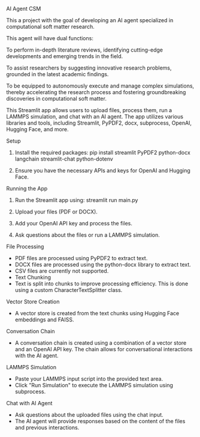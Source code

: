 AI Agent CSM

This a project with the goal of developing an AI agent specialized in computational soft matter research. 

This agent will have dual functions:

To perform in-depth literature reviews, identifying cutting-edge developments and emerging trends in the field.

To assist researchers by suggesting innovative research problems, grounded in the latest academic findings.

To be equipped to autonomously execute and manage complex simulations, thereby accelerating the research process and fostering groundbreaking discoveries in computational soft matter.

This Streamlit app allows users to upload files, process them, run a LAMMPS simulation, and chat with an AI agent. The app utilizes various libraries and tools, including Streamlit, PyPDF2, docx, subprocess, OpenAI, Hugging Face, and more.

Setup

1. Install the required packages:
pip install streamlit PyPDF2 python-docx langchain streamlit-chat python-dotenv

2. Ensure you have the necessary APIs and keys for OpenAI and Hugging Face.
   
Running the App

1. Run the Streamlit app using:
streamlit run main.py

2. Upload your files (PDF or DOCX).

3. Add your OpenAI API key and process the files.

4. Ask questions about the files or run a LAMMPS simulation.

File Processing
- PDF files are processed using PyPDF2 to extract text.
- DOCX files are processed using the python-docx library to extract text.
- CSV files are currently not supported.
- Text Chunking
- Text is split into chunks to improve processing efficiency. This is done using a custom CharacterTextSplitter class.

Vector Store Creation
- A vector store is created from the text chunks using Hugging Face embeddings and FAISS.

Conversation Chain
- A conversation chain is created using a combination of a vector store and an OpenAI API key. The chain allows for conversational interactions with the AI agent.

LAMMPS Simulation
- Paste your LAMMPS input script into the provided text area.
- Click "Run Simulation" to execute the LAMMPS simulation using subprocess.
  
Chat with AI Agent
- Ask questions about the uploaded files using the chat input.
- The AI agent will provide responses based on the content of the files and previous interactions.

